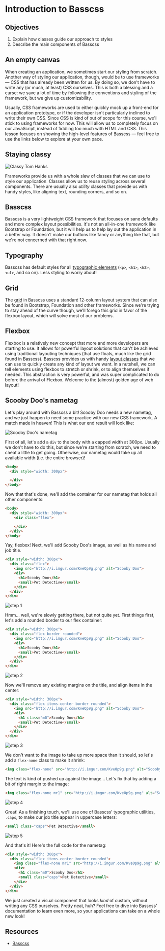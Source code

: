# Introduction to Basscss

## Objectives

1. Explain how classes guide our approach to styles
2. Describe the main components of Basscss

## An empty canvas
When creating an application, we sometimes start our styling from scratch. Another way of styling our application,
though, would be to use frameworks — CSS that has already been written for us. By doing so, we don't have to write any
(or much, at least) CSS ourselves. This is both a blessing and a curse: we save a lot of time by following the
conventions and styling of the framework, but we give up customizability.

Usually, CSS frameworks are used to either quickly mock up a front-end for an application prototype, or if the developer
isn't particularly inclined to write their own CSS. Since CSS is kind of out of scope for this course, we'll stick to
using frameworks for now. This will allow us to completely focus on our JavaScript, instead of fiddling too much with
HTML and CSS. This lesson focuses on showing the high-level features of Basscss — feel free to use the links below to
explore at your own pace.


## Staying classy
![Classy Tom Hanks](https://media.giphy.com/media/HDNcjt5ELkJSE/giphy.gif)

Frameworks provide us with a whole slew of classes that we can use to style our application. Classes allow us to reuse
styling across several components. There are usually also _utility_ classes that provide us with handy styles, like
aligning text, rounding corners, and so on.

## Basscss
Basscss is a very lightweight CSS framework that focuses on sane defaults and more complex layout possibilities. It's
not an all-in-one framework like Bootstrap or Foundation, but it will help us to help lay out the application in a
better way. It doesn't make our buttons like fancy or anything like that, but we're not concerned with that right now.


## Typography
Basscss has default styles for all [typographic elements](http://www.basscss.com/#basscss-typography) (`<p>`, `<h1>`,
`<h2>`, `<ul>`, and so on). Less styling to worry about!


## Grid
The [grid](http://www.basscss.com/#basscss-grid) in Basscss uses a standard 12-column layout system that can also be
found in Bootstrap, Foundation and other frameworks. Since we're trying to stay ahead of the curve though, we'll forego
this grid in favor of the flexbox layout, which will solve most of our problems.

## Flexbox
Flexbox is a relatively new concept that more and more developers are starting to use. It allows for powerful layout
solutions that can't be achieved using traditional layouting techniques (that use floats, much like the grid found in
Basscss). Basscss provides us with handy [layout classes](http://www.basscss.com/#basscss-flexbox) that we can use to
quickly create any kind of layout we want. In a nutshell, we can tell elements using flexbox to stretch or shrink, or
to align themselves if needed. This abstraction is very powerful, and was super complicated to do before the arrival of
Flexbox. Welcome to the (almost) golden age of web layout!

## Scooby Doo's nametag
Let's play around with Basscss a bit! Scooby Doo needs a new nametag, and we just happen to need some practice with our
new CSS framework. A match made in heaven! This is what our end result will look like:

![Scooby Doo's nametag](http://i.imgur.com/w4QpqBZ.png)

First of all, let's add a `div` to the body with a capped width at 300px. Usually we don't have to do this, but since
we're starting from scratch, we need to cheat a little to get going. Otherwise, our nametag would take up all available
width (i.e. the entire browser)!

```html
<body>
  <div style="width: 300px">

  </div>
</body>
```

Now that that's done, we'll add the container for our nametag that holds all other components:

```html
<body>
  <div style="width: 300px">
    <div class="flex">

    </div>
  </div>
</body>
```

Yay, flexbox! Next, we'll add Scooby Doo's image, as well as his name and job title.

```html
<div style="width: 300px">
  <div class="flex">
    <img src="http://i.imgur.com/KveOp9g.png" alt="Scooby Doo">
    <div>
      <h1>Scooby Doo</h1>
      <small>Pet Detective</small>
    </div>
  </div>
</div>
```

![step 1](https://curriculum-content.s3.amazonaws.com/skills-based-js/basscss_step_1.png)

Hmm... well, we're slowly getting there, but not quite yet. First things first, let's add a rounded border to our flex
container:

```html
<div style="width: 300px">
  <div class="flex border rounded">
    <img src="http://i.imgur.com/KveOp9g.png" alt="Scooby Doo">
    <div>
      <h1>Scooby Doo</h1>
      <small>Pet Detective</small>
    </div>
  </div>
</div>
```

![step 2](https://curriculum-content.s3.amazonaws.com/skills-based-js/basscss_step_2_border_rounded.png)

Now we'll remove any existing margins on the title, and align items in the center:

```html
<div style="width: 300px">
  <div class="flex items-center border rounded">
    <img src="http://i.imgur.com/KveOp9g.png" alt="Scooby Doo">
    <div>
      <h1 class="m0">Scooby Doo</h1>
      <small>Pet Detective</small>
    </div>
  </div>
</div>
```

![step 3](https://curriculum-content.s3.amazonaws.com/skills-based-js/basscss_step_3_items-centered_m0.png)

We don't want to the image to take up more space than it should, so let's add a `flex-none` class to make it shrink:

```html
<img class="flex-none" src="http://i.imgur.com/KveOp9g.png" alt="Scooby Doo">
```

The text is kind of pushed up against the image... Let's fix that by adding a bit of right margin to the image:

```html
<img class="flex-none mr1" src="http://i.imgur.com/KveOp9g.png" alt="Scooby Doo">
```

![step 4](https://curriculum-content.s3.amazonaws.com/skills-based-js/basscss_step_4_flex-none_mr1.png)

Great! As a finishing touch, we'll use one of Basscss' typographic utilities, `.caps`, to make our job title appear in
uppercase letters:

```html
<small class="caps">Pet Detective</small>
```

![step 5](https://curriculum-content.s3.amazonaws.com/skills-based-js/basscss_step_5_caps.png)

And that's it! Here's the full code for the nametag:

```html
<div style="width: 300px">
  <div class="flex items-center border rounded">
    <img class="flex-none mr1" src="http://i.imgur.com/KveOp9g.png" alt="Scooby Doo">
    <div>
      <h1 class="m0">Scooby Doo</h1>
      <small class="caps">Pet Detective</small>
    </div>
  </div>
</div>
```

We just created a visual component that looks _kind_ of custom, without writing any CSS ourselves. Pretty neat, huh?
Feel free to dive into Basscss' documentation to learn even more, so your applications can take on a whole new look!

## Resources
- [Basscss](http://www.basscss.com)
